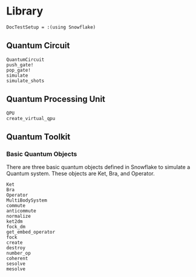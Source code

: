 # Library

```@meta
DocTestSetup = :(using Snowflake)
```


## Quantum Circuit
```@docs
QuantumCircuit
push_gate!
pop_gate!
simulate
simulate_shots
```
## Quantum Processing Unit
```@docs
QPU
create_virtual_qpu
```

## Quantum Toolkit

### Basic Quantum Objects

There are three basic quantum objects defined in Snowflake to simulate a Quantum system. These objects are Ket, Bra, and Operator.

```@docs
Ket
Bra
Operator
MultiBodySystem
commute
anticommute
normalize
ket2dm
fock_dm
get_embed_operator
fock
create
destroy
number_op
coherent
sesolve
mesolve
```
